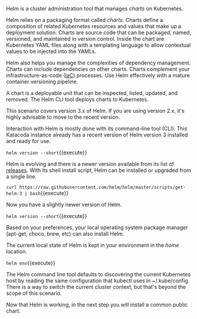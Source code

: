Helm is a cluster administration tool that manages _charts_ on Kubernetes.

Helm relies on a packaging format called _charts_. Charts define a composition of related Kubernetes resources and values that make up a deployment solution. Charts are source code that can be packaged, named, versioned, and maintained in version control. Inside the chart are Kubernetes YAML files along with a templating language to allow contextual values to be injected into the YAMLs.

Helm also helps you manage the complexities of dependency management. Charts can include dependencies on other charts. Charts complement your infrastructure-as-code ([IaC](https://en.wikipedia.org/wiki/Infrastructure_as_code)) processes. Use Helm effectively with a mature container versioning pipeline.

A chart is a deployable unit that can be inspected, listed, updated, and removed. The Helm CLI tool deploys charts to Kubernetes.

This scenario covers version 3.x of Helm. If you are using version 2.x, it's highly advisable to move to the recent version.

Interaction with Helm is mostly done with its command-line tool (CLI). This Katacoda instance already has a recent version of Helm version 3 installed and ready for use.

`helm version --short`{{execute}}

Helm is evolving and there is a newer version available from its list of [releases](https://github.com/kubernetes/helm/releases). With its shell install script, Helm can be installed or upgraded from a single line.

`curl https://raw.githubusercontent.com/helm/helm/master/scripts/get-helm-3 | bash`{{execute}}

Now you have a slightly newer version of Helm.

`helm version --short`{{execute}}

Based on your preferences, your local operating system package manager (apt-get, choco, brew, etc) can also install Helm.

The current local state of Helm is kept in your environment in the _home_ location.

`helm env`{{execute}}

The Helm command line tool defaults to discovering the current Kubernetes host by reading the same configuration that kubectl uses in ~/.kube/config. There is a way to switch the current cluster context, but that's beyond the scope of this scenario.

Now that Helm is working, in the next step you will install a common public chart.
